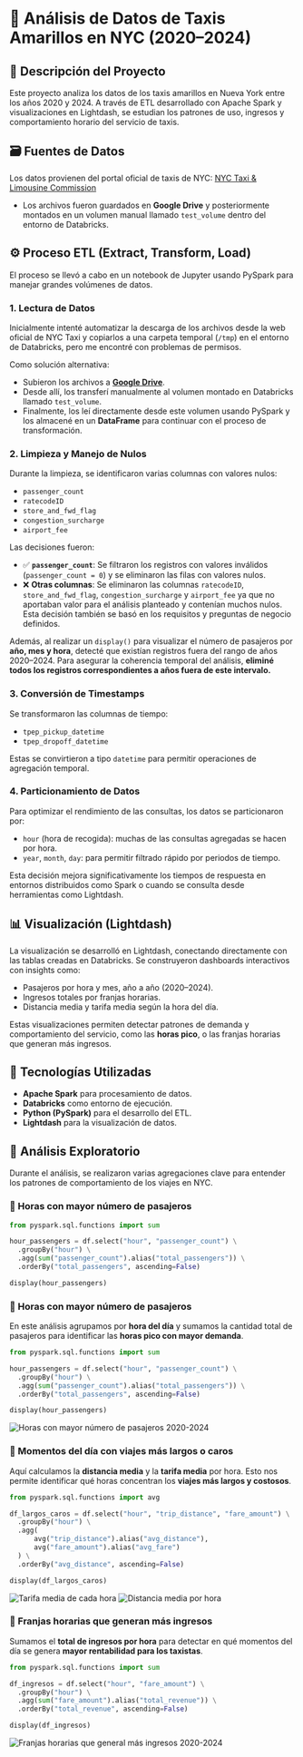 # 🚖 Análisis de Datos de Taxis Amarillos en NYC (2020–2024)

## 📌 Descripción del Proyecto

Este proyecto analiza los datos de los taxis amarillos en Nueva York entre los años 2020 y 2024. A través de ETL desarrollado con Apache Spark y visualizaciones en Lightdash, se estudian los patrones de uso, ingresos y comportamiento horario del servicio de taxis.

## 🗃️ Fuentes de Datos

Los datos provienen del portal oficial de taxis de NYC: [NYC Taxi & Limousine Commission](https://www.nyc.gov/site/tlc/about/tlc-trip-record-data.page)

- Los archivos fueron guardados en **Google Drive** y posteriormente montados en un volumen manual llamado `test_volume` dentro del entorno de Databricks.

## ⚙️ Proceso ETL (Extract, Transform, Load)

El proceso se llevó a cabo en un notebook de Jupyter usando PySpark para manejar grandes volúmenes de datos.

### 1. Lectura de Datos

Inicialmente intenté automatizar la descarga de los archivos desde la web oficial de NYC Taxi y copiarlos a una carpeta temporal (`/tmp`) en el entorno de Databricks, pero me encontré con problemas de permisos.

Como solución alternativa:

- Subieron los archivos a [**Google Drive**](https://drive.google.com/file/d/1KH8jxRvZ9Z5AesszU1ZA0HHiA7RsxaWR/view).
- Desde allí, los transferí manualmente al volumen montado en Databricks llamado `test_volume`.
- Finalmente, los leí directamente desde este volumen usando PySpark y los almacené en un **DataFrame** para continuar con el proceso de transformación.
### 2. Limpieza y Manejo de Nulos

Durante la limpieza, se identificaron varias columnas con valores nulos:

- `passenger_count`
- `ratecodeID`
- `store_and_fwd_flag`
- `congestion_surcharge`
- `airport_fee`

Las decisiones fueron:

- ✅ **`passenger_count`**: Se filtraron los registros con valores inválidos (`passenger_count = 0`) y se eliminaron las filas con valores nulos.
- ❌ **Otras columnas**: Se eliminaron las columnas `ratecodeID`, `store_and_fwd_flag`, `congestion_surcharge` y `airport_fee` ya que no aportaban valor para el análisis planteado y contenían muchos nulos. Esta decisión también se basó en los requisitos y preguntas de negocio definidos.

Además, al realizar un `display()` para visualizar el número de pasajeros por **año, mes y hora**, detecté que existían registros fuera del rango de años 2020–2024. Para asegurar la coherencia temporal del análisis, **eliminé todos los registros correspondientes a años fuera de este intervalo.**

### 3. Conversión de Timestamps

Se transformaron las columnas de tiempo:

- `tpep_pickup_datetime`
- `tpep_dropoff_datetime`

Estas se convirtieron a tipo `datetime` para permitir operaciones de agregación temporal.

### 4. Particionamiento de Datos

Para optimizar el rendimiento de las consultas, los datos se particionaron por:

- `hour` (hora de recogida): muchas de las consultas agregadas se hacen por hora.
- `year`, `month`, `day`: para permitir filtrado rápido por periodos de tiempo.

Esta decisión mejora significativamente los tiempos de respuesta en entornos distribuidos como Spark o cuando se consulta desde herramientas como Lightdash.

## 📊 Visualización (Lightdash)

La visualización se desarrolló en Lightdash, conectando directamente con las tablas creadas en Databricks. Se construyeron dashboards interactivos con insights como:

- Pasajeros por hora y mes, año a año (2020–2024).
- Ingresos totales por franjas horarias.
- Distancia media y tarifa media según la hora del día.

Estas visualizaciones permiten detectar patrones de demanda y comportamiento del servicio, como las **horas pico**, o las franjas horarias que generan más ingresos.

## 🧰 Tecnologías Utilizadas

- **Apache Spark** para procesamiento de datos.
- **Databricks** como entorno de ejecución.
- **Python (PySpark)** para el desarrollo del ETL.
- **Lightdash** para la visualización de datos.

## 🧪 Análisis Exploratorio

Durante el análisis, se realizaron varias agregaciones clave para entender los patrones de comportamiento de los viajes en NYC.

### 🔹 Horas con mayor número de pasajeros

```python
from pyspark.sql.functions import sum

hour_passengers = df.select("hour", "passenger_count") \
  .groupBy("hour") \
  .agg(sum("passenger_count").alias("total_passengers")) \
  .orderBy("total_passengers", ascending=False)

display(hour_passengers)
```

### 🔹 Horas con mayor número de pasajeros

En este análisis agrupamos por **hora del día** y sumamos la cantidad total de pasajeros para identificar las **horas pico con mayor demanda**.

```python
from pyspark.sql.functions import sum

hour_passengers = df.select("hour", "passenger_count") \
  .groupBy("hour") \
  .agg(sum("passenger_count").alias("total_passengers")) \
  .orderBy("total_passengers", ascending=False)

display(hour_passengers)
```
![Horas con mayor número de pasajeros 2020-2024](https://github.com/user-attachments/assets/31c0f2dd-ff1a-485f-a153-4b6d9b5bf6e0)


### 🔹  Momentos del día con viajes más largos o caros

Aquí calculamos la **distancia media** y la **tarifa media** por hora. Esto nos permite identificar qué horas concentran los **viajes más largos y costosos**.

```python
from pyspark.sql.functions import avg

df_largos_caros = df.select("hour", "trip_distance", "fare_amount") \
  .groupBy("hour") \
  .agg(
      avg("trip_distance").alias("avg_distance"),
      avg("fare_amount").alias("avg_fare")
  ) \
  .orderBy("avg_distance", ascending=False)

display(df_largos_caros)
```
![Tarifa media de cada hora](https://github.com/user-attachments/assets/0f99a173-a9eb-459a-b655-2ea5cc241e05)
![Distancia media por hora](https://github.com/user-attachments/assets/4ee82f73-edbf-4fd5-bb8b-1191d21b58fa)


### 🔹   Franjas horarias que generan más ingresos

Sumamos el **total de ingresos por hora** para detectar en qué momentos del día se genera **mayor rentabilidad para los taxistas**.


```python
from pyspark.sql.functions import sum

df_ingresos = df.select("hour", "fare_amount") \
  .groupBy("hour") \
  .agg(sum("fare_amount").alias("total_revenue")) \
  .orderBy("total_revenue", ascending=False)

display(df_ingresos)
```
![Franjas horarias que general más ingresos 2020-2024](https://github.com/user-attachments/assets/834a182a-d72b-4a80-afe5-436b7b9f1755)

